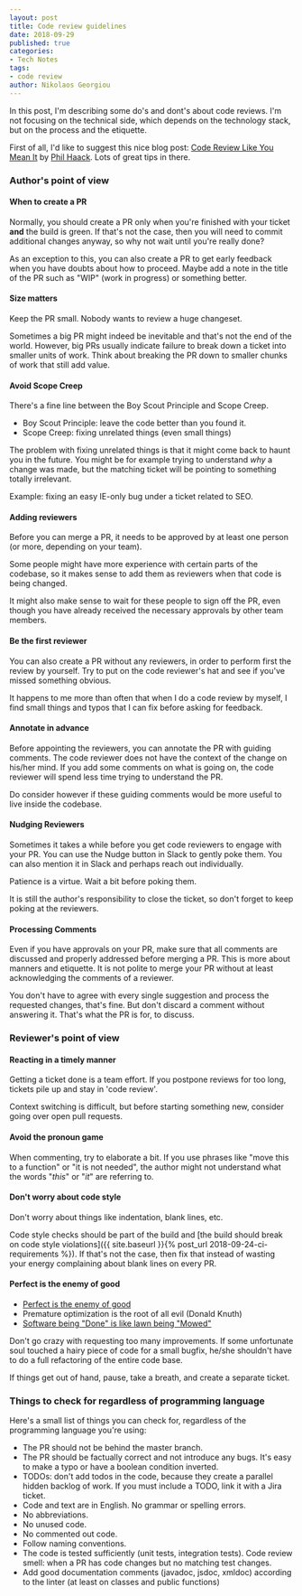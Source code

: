 ```yaml
---
layout: post
title: Code review guidelines
date: 2018-09-29
published: true
categories:
- Tech Notes
tags:
- code review
author: Nikolaos Georgiou
---
```

In this post, I'm describing some do's and dont's about code reviews. I'm not
focusing on the technical side, which depends on the technology stack, but on
the process and the etiquette.

First of all, I'd like to suggest this nice blog post: [Code Review Like You Mean It](https://haacked.com/archive/2013/10/28/code-review-like-you-mean-it.aspx/) by [Phil Haack](https://haacked.com/). Lots of great tips in there.

### Author's point of view

#### When to create a PR
Normally, you should create a PR only when you're finished with your ticket
**and** the build is green. If that's not the case, then you will need to
commit additional changes anyway, so why not wait until you're really done?

As an exception to this, you can also create a PR to get early feedback
when you have doubts about how to proceed. Maybe add a note in the title of the
PR such as "WIP" (work in progress) or something better.

#### Size matters
Keep the PR small. Nobody wants to review a huge changeset.

Sometimes a big PR might indeed be inevitable and that's not the end of the world.
However, big PRs usually indicate failure to break down a ticket into smaller
units of work. Think about breaking the PR down to smaller chunks of work that
still add value.

#### Avoid Scope Creep
There's a fine line between the Boy Scout Principle and Scope Creep.

- Boy Scout Principle: leave the code better than you found it.
- Scope Creep: fixing unrelated things (even small things)

The problem with fixing unrelated things is that it might come back to haunt
you in the future. You might be for example trying to understand _why_ a change
was made, but the matching ticket will be pointing to something totally
irrelevant.

Example: fixing an easy IE-only bug under a ticket related to SEO.

#### Adding reviewers
Before you can merge a PR, it needs to be approved by at least one person (or
more, depending on your team).

Some people might have more experience with certain parts of the codebase,
so it makes sense to add them as reviewers when that code is being changed.

It might also make sense to wait for these people to sign off the PR, even
though you have already received the necessary approvals by other team members.

#### Be the first reviewer

You can also create a PR without any reviewers, in order to perform first the review by yourself. Try to put on the code reviewer's hat and see if you've
missed something obvious.

It happens to me more than often that when I do a code review by myself, I
find small things and typos that I can fix before asking for feedback.

#### Annotate in advance

Before appointing the reviewers, you can annotate the PR with guiding comments.
The code reviewer does not have the context of the change on his/her mind.
If you add some comments on what is going on, the code reviewer will spend less
time trying to understand the PR.

Do consider however if these guiding comments would be more useful to live
inside the codebase.

#### Nudging Reviewers
Sometimes it takes a while before you get code reviewers to engage with your PR.
You can use the Nudge button in Slack to gently poke them. You can also mention
it in Slack and perhaps reach out individually.

Patience is a virtue. Wait a bit before poking them.

It is still the author's responsibility to close the ticket, so don't forget
to keep poking at the reviewers.

#### Processing Comments
Even if you have approvals on your PR, make sure that all comments are discussed
and properly addressed before merging a PR. This is more about manners and
etiquette. It is not polite to merge your PR without at least acknowledging the
comments of a reviewer.

You don't have to agree with every single suggestion and process the requested
changes, that's fine. But don't discard a comment without answering it. That's
what the PR is for, to discuss.

### Reviewer's point of view

#### Reacting in a timely manner
Getting a ticket done is a team effort. If you postpone reviews for too long,
tickets pile up and stay in 'code review'.

Context switching is difficult, but before starting something new, consider
going over open pull requests.

#### Avoid the pronoun game
When commenting, try to elaborate a bit. If you use phrases like "move this to a
function" or "it is not needed", the author might not understand what the words
"_this_" or "_it_" are referring to.

#### Don't worry about code style
Don't worry about things like indentation, blank lines, etc.

Code style checks should be part of the build and [the build should break on code
style violations]({{ site.baseurl }}{% post_url 2018-09-24-ci-requirements %}). If that's not the case, then fix that instead of wasting your
energy complaining about blank lines on every PR.

#### Perfect is the enemy of good

- [Perfect is the enemy of good](https://en.wikipedia.org/wiki/Perfect_is_the_enemy_of_good)
- Premature optimization is the root of all evil (Donald Knuth)
- [Software being "Done" is like lawn being "Mowed"](https://twitter.com/ourfounder/status/770075137332932608)

Don't go crazy with requesting too many improvements. If some unfortunate soul
touched a hairy piece of code for a small bugfix, he/she shouldn't have to do
a full refactoring of the entire code base.

If things get out of hand, pause, take a breath, and create a separate ticket.

### Things to check for regardless of programming language
Here's a small list of things you can check for, regardless of the
programming language you're using:

- The PR should not be behind the master branch.
- The PR should be factually correct and not introduce any bugs. It's easy to make a typo or have a boolean condition inverted.
- TODOs: don't add todos in the code, because they create a parallel hidden backlog of work. If you must include a TODO, link it with a Jira ticket.
- Code and text are in English. No grammar or spelling errors.
- No abbreviations.
- No unused code.
- No commented out code.
- Follow naming conventions.
- The code is tested sufficiently (unit tests, integration tests). Code review smell: when a PR has code changes but no matching test changes.
- Add good documentation comments (javadoc, jsdoc, xmldoc) according to the linter (at least on classes and public functions)
